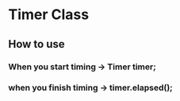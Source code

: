 # Timer Class
## How to use
### When you start timing -> Timer timer;
### when you finish timing -> timer.elapsed();
